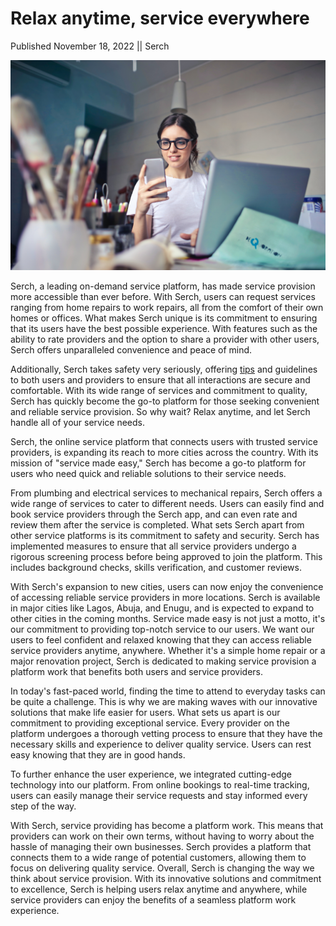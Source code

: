 # Relax anytime, service everywhere

Published November 18, 2022 || Serch

![Relax while artisans work for you](../../../../assets/newsroom/relax.jpg)

Serch, a leading on-demand service platform, has made service provision more accessible than ever before. With Serch, users can request services ranging from home repairs to work repairs, all from the comfort of their own homes or offices. What makes Serch unique is its commitment to ensuring that its users have the best possible experience. With features such as the ability to rate providers and the option to share a provider with other users, Serch offers unparalleled convenience and peace of mind.

Additionally, Serch takes safety very seriously, offering [tips](../../blog/documents/products/saferWay.md) and guidelines to both users and providers to ensure that all interactions are secure and comfortable. With its wide range of services and commitment to quality, Serch has quickly become the go-to platform for those seeking convenient and reliable service provision. So why wait? Relax anytime, and let Serch handle all of your service needs.

Serch, the online service platform that connects users with trusted service providers, is expanding its reach to more cities across the country. With its mission of "service made easy," Serch has become a go-to platform for users who need quick and reliable solutions to their service needs.

From plumbing and electrical services to mechanical repairs, Serch offers a wide range of services to cater to different needs. Users can easily find and book service providers through the Serch app, and can even rate and review them after the service is completed. What sets Serch apart from other service platforms is its commitment to safety and security. Serch has implemented measures to ensure that all service providers undergo a rigorous screening process before being approved to join the platform. This includes background checks, skills verification, and customer reviews.

With Serch's expansion to new cities, users can now enjoy the convenience of accessing reliable service providers in more locations. Serch is available in major cities like Lagos, Abuja, and Enugu, and is expected to expand to other cities in the coming months. Service made easy is not just a motto, it's our commitment to providing top-notch service to our users. We want our users to feel confident and relaxed knowing that they can access reliable service providers anytime, anywhere. Whether it's a simple home repair or a major renovation project, Serch is dedicated to making service provision a platform work that benefits both users and service providers.

In today's fast-paced world, finding the time to attend to everyday tasks can be quite a challenge. This is why we are making waves with our innovative solutions that make life easier for users. What sets us apart is our commitment to providing exceptional service. Every provider on the platform undergoes a thorough vetting process to ensure that they have the necessary skills and experience to deliver quality service. Users can rest easy knowing that they are in good hands.

To further enhance the user experience, we integrated cutting-edge technology into our platform. From online bookings to real-time tracking, users can easily manage their service requests and stay informed every step of the way.

With Serch, service providing has become a platform work. This means that providers can work on their own terms, without having to worry about the hassle of managing their own businesses. Serch provides a platform that connects them to a wide range of potential customers, allowing them to focus on delivering quality service. Overall, Serch is changing the way we think about service provision. With its innovative solutions and commitment to excellence, Serch is helping users relax anytime and anywhere, while service providers can enjoy the benefits of a seamless platform work experience.
